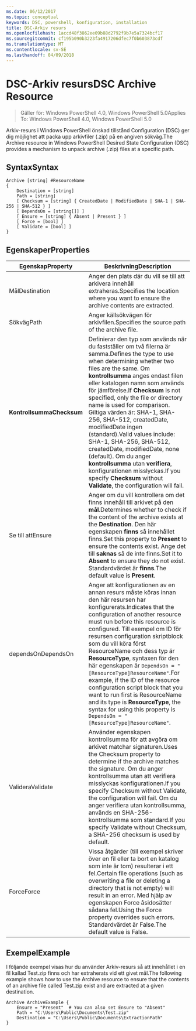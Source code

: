 ```yaml
---
ms.date: 06/12/2017
ms.topic: conceptual
keywords: DSC, powershell, konfiguration, installation
title: DSC-Arkiv resurs
ms.openlocfilehash: 1accd48f3862ee09b88d2792f9b7e5a7324bcf17
ms.sourcegitcommit: cf195b090b3223fa4917206dfec7f0b603873cdf
ms.translationtype: MT
ms.contentlocale: sv-SE
ms.lasthandoff: 04/09/2018
---
```

# <a name="dsc-archive-resource"></a><span data-ttu-id="8b8bb-103">DSC-Arkiv resurs</span><span class="sxs-lookup"><span data-stu-id="8b8bb-103">DSC Archive Resource</span></span>

> <span data-ttu-id="8b8bb-104">Gäller för: Windows PowerShell 4.0, Windows PowerShell 5.0</span><span class="sxs-lookup"><span data-stu-id="8b8bb-104">Applies To: Windows PowerShell 4.0, Windows PowerShell 5.0</span></span>

<span data-ttu-id="8b8bb-105">Arkiv-resurs i Windows PowerShell önskad tillstånd Configuration (DSC) ger dig möjlighet att packa upp arkivfiler (.zip) på en angiven sökväg.</span><span class="sxs-lookup"><span data-stu-id="8b8bb-105">The Archive resource in Windows PowerShell Desired State Configuration (DSC) provides a mechanism to unpack archive (.zip) files at a specific path.</span></span>

## <a name="syntax"></a><span data-ttu-id="8b8bb-106">Syntax</span><span class="sxs-lookup"><span data-stu-id="8b8bb-106">Syntax</span></span>
```MOF
Archive [string] #ResourceName
{
    Destination = [string]
    Path = [string]
    [ Checksum = [string] { CreatedDate | ModifiedDate | SHA-1 | SHA-256 | SHA-512 } ]
    [ DependsOn = [string[]] ]
    [ Ensure = [string] { Absent | Present } ]
    [ Force = [bool] ]
    [ Validate = [bool] ]
}
```

## <a name="properties"></a><span data-ttu-id="8b8bb-107">Egenskaper</span><span class="sxs-lookup"><span data-stu-id="8b8bb-107">Properties</span></span>

|  <span data-ttu-id="8b8bb-108">Egenskap</span><span class="sxs-lookup"><span data-stu-id="8b8bb-108">Property</span></span>  |  <span data-ttu-id="8b8bb-109">Beskrivning</span><span class="sxs-lookup"><span data-stu-id="8b8bb-109">Description</span></span>   |
|---|---|
| <span data-ttu-id="8b8bb-110">Mål</span><span class="sxs-lookup"><span data-stu-id="8b8bb-110">Destination</span></span>| <span data-ttu-id="8b8bb-111">Anger den plats där du vill se till att arkivera innehåll extraheras.</span><span class="sxs-lookup"><span data-stu-id="8b8bb-111">Specifies the location where you want to ensure the archive contents are extracted.</span></span>|
| <span data-ttu-id="8b8bb-112">Sökväg</span><span class="sxs-lookup"><span data-stu-id="8b8bb-112">Path</span></span>| <span data-ttu-id="8b8bb-113">Anger källsökvägen för arkivfilen.</span><span class="sxs-lookup"><span data-stu-id="8b8bb-113">Specifies the source path of the archive file.</span></span>|
| <span data-ttu-id="8b8bb-114">__Kontrollsumma__</span><span class="sxs-lookup"><span data-stu-id="8b8bb-114">__Checksum__</span></span>| <span data-ttu-id="8b8bb-115">Definierar den typ som används när du fastställer om två filerna är samma.</span><span class="sxs-lookup"><span data-stu-id="8b8bb-115">Defines the type to use when determining whether two files are the same.</span></span> <span data-ttu-id="8b8bb-116">Om __kontrollsumma__ anges endast filen eller katalogen namn som används för jämförelse.</span><span class="sxs-lookup"><span data-stu-id="8b8bb-116">If __Checksum__ is not specified, only the file or directory name is used for comparison.</span></span> <span data-ttu-id="8b8bb-117">Giltiga värden är: SHA-1, SHA-256, SHA-512, createdDate, modifiedDate ingen (standard).</span><span class="sxs-lookup"><span data-stu-id="8b8bb-117">Valid values include: SHA-1, SHA-256, SHA-512, createdDate, modifiedDate, none (default).</span></span> <span data-ttu-id="8b8bb-118">Om du anger __kontrollsumma__ utan __verifiera__, konfigurationen misslyckas.</span><span class="sxs-lookup"><span data-stu-id="8b8bb-118">If you specify __Checksum__ without __Validate__, the configuration will fail.</span></span>|
| <span data-ttu-id="8b8bb-119">Se till att</span><span class="sxs-lookup"><span data-stu-id="8b8bb-119">Ensure</span></span>| <span data-ttu-id="8b8bb-120">Anger om du vill kontrollera om det finns innehåll till arkivet på den __mål__.</span><span class="sxs-lookup"><span data-stu-id="8b8bb-120">Determines whether to check if the content of the archive exists at the __Destination__.</span></span> <span data-ttu-id="8b8bb-121">Den här egenskapen __finns__ så innehållet finns.</span><span class="sxs-lookup"><span data-stu-id="8b8bb-121">Set this property to __Present__ to ensure the contents exist.</span></span> <span data-ttu-id="8b8bb-122">Ange det till __saknas__ så de inte finns.</span><span class="sxs-lookup"><span data-stu-id="8b8bb-122">Set it to __Absent__ to ensure they do not exist.</span></span> <span data-ttu-id="8b8bb-123">Standardvärdet är __finns__.</span><span class="sxs-lookup"><span data-stu-id="8b8bb-123">The default value is __Present__.</span></span>|
| <span data-ttu-id="8b8bb-124">dependsOn</span><span class="sxs-lookup"><span data-stu-id="8b8bb-124">DependsOn</span></span> | <span data-ttu-id="8b8bb-125">Anger att konfigurationen av en annan resurs måste köras innan den här resursen har konfigurerats.</span><span class="sxs-lookup"><span data-stu-id="8b8bb-125">Indicates that the configuration of another resource must run before this resource is configured.</span></span> <span data-ttu-id="8b8bb-126">Till exempel om ID för resursen configuration skriptblock som du vill köra först ResourceName och dess typ är __ResourceType__, syntaxen för den här egenskapen är `DependsOn = "[ResourceType]ResourceName"`.</span><span class="sxs-lookup"><span data-stu-id="8b8bb-126">For example, if the ID of the resource configuration script block that you want to run first is ResourceName and its type is __ResourceType__, the syntax for using this property is `DependsOn = "[ResourceType]ResourceName"`.</span></span>|
| <span data-ttu-id="8b8bb-127">Validera</span><span class="sxs-lookup"><span data-stu-id="8b8bb-127">Validate</span></span>| <span data-ttu-id="8b8bb-128">Använder egenskapen kontrollsumma för att avgöra om arkivet matchar signaturen.</span><span class="sxs-lookup"><span data-stu-id="8b8bb-128">Uses the Checksum property to determine if the archive matches the signature.</span></span> <span data-ttu-id="8b8bb-129">Om du anger kontrollsumma utan att verifiera misslyckas konfigurationen.</span><span class="sxs-lookup"><span data-stu-id="8b8bb-129">If you specify Checksum without Validate, the configuration will fail.</span></span> <span data-ttu-id="8b8bb-130">Om du anger verifiera utan kontrollsumma, används en SHA-256-kontrollsumma som standard.</span><span class="sxs-lookup"><span data-stu-id="8b8bb-130">If you specify Validate without Checksum, a SHA-256 checksum is used by default.</span></span>|
| <span data-ttu-id="8b8bb-131">Force</span><span class="sxs-lookup"><span data-stu-id="8b8bb-131">Force</span></span>| <span data-ttu-id="8b8bb-132">Vissa åtgärder (till exempel skriver över en fil eller ta bort en katalog som inte är tom) resulterar i ett fel.</span><span class="sxs-lookup"><span data-stu-id="8b8bb-132">Certain file operations (such as overwriting a file or deleting a directory that is not empty) will result in an error.</span></span> <span data-ttu-id="8b8bb-133">Med hjälp av egenskapen Force åsidosätter sådana fel.</span><span class="sxs-lookup"><span data-stu-id="8b8bb-133">Using the Force property overrides such errors.</span></span> <span data-ttu-id="8b8bb-134">Standardvärdet är False.</span><span class="sxs-lookup"><span data-stu-id="8b8bb-134">The default value is False.</span></span>|

## <a name="example"></a><span data-ttu-id="8b8bb-135">Exempel</span><span class="sxs-lookup"><span data-stu-id="8b8bb-135">Example</span></span>

<span data-ttu-id="8b8bb-136">I följande exempel visas hur du använder Arkiv-resurs så att innehållet i en fil kallad Test.zip finns och har extraherats vid ett givet mål.</span><span class="sxs-lookup"><span data-stu-id="8b8bb-136">The following example shows how to use the Archive resource to ensure that the contents of an archive file called Test.zip exist and are extracted at a given destination.</span></span>

```
Archive ArchiveExample {
    Ensure = "Present"  # You can also set Ensure to "Absent"
    Path = "C:\Users\Public\Documents\Test.zip"
    Destination = "C:\Users\Public\Documents\ExtractionPath"
}
```